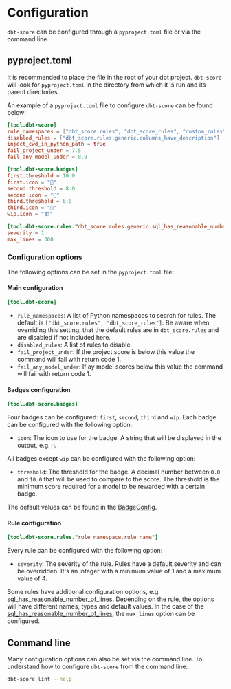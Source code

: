 # Configuration

`dbt-score` can be configured through a `pyproject.toml` file or via the command
line.

## pyproject.toml

It is recommended to place the file in the root of your dbt project. `dbt-score`
will look for `pyproject.toml` in the directory from which it is run and its
parent directories.

An example of a `pyproject.toml` file to configure `dbt-score` can be found
below:

```toml
[tool.dbt-score]
rule_namespaces = ["dbt_score.rules", "dbt_score_rules", "custom_rules"]
disabled_rules = ["dbt_score.rules.generic.columns_have_description"]
inject_cwd_in_python_path = true
fail_project_under = 7.5
fail_any_model_under = 8.0

[tool.dbt-score.badges]
first.threshold = 10.0
first.icon = "🥇"
second.threshold = 8.0
second.icon = "🥈"
third.threshold = 6.0
third.icon = "🥉"
wip.icon = "🏗️"

[tool.dbt-score.rules."dbt_score.rules.generic.sql_has_reasonable_number_of_lines"]
severity = 1
max_lines = 300
```

### Configuration options

The following options can be set in the `pyproject.toml` file:

#### Main configuration

```toml
[tool.dbt-score]
```

- `rule_namespaces`: A list of Python namespaces to search for rules. The
  default is `["dbt_score.rules", "dbt_score_rules"]`. Be aware when overriding
  this setting, that the default rules are in `dbt_score.rules` and are disabled
  if not included here.
- `disabled_rules`: A list of rules to disable.
- `fail_project_under`: If the project score is below this value the command
  will fail with return code 1.
- `fail_any_model_under`: If ay model scores below this value the command will
  fail with return code 1.

#### Badges configuration

```toml
[tool.dbt-score.badges]
```

Four badges can be configured: `first`, `second`, `third` and `wip`. Each badge
can be configured with the following option:

- `icon`: The icon to use for the badge. A string that will be displayed in the
  output, e.g. `🥇`.

All badges except `wip` can be configured with the following option:

- `threshold`: The threshold for the badge. A decimal number between `0.0` and
  `10.0` that will be used to compare to the score. The threshold is the minimum
  score required for a model to be rewarded with a certain badge.

The default values can be found in the
[BadgeConfig](reference/config.md#dbt_score.config.BadgeConfig).

#### Rule configuration

```toml
[tool.dbt-score.rules."rule_namespace.rule_name"]
```

Every rule can be configured with the following option:

- `severity`: The severity of the rule. Rules have a default severity and can be
  overridden. It's an integer with a minimum value of 1 and a maximum value
  of 4.

Some rules have additional configuration options, e.g.
[sql_has_reasonable_number_of_lines](rules/generic.md#sql_has_reasonable_number_of_lines).
Depending on the rule, the options will have different names, types and default
values. In the case of the
[sql_has_reasonable_number_of_lines](rules/generic.md#sql_has_reasonable_number_of_lines),
the `max_lines` option can be configured.

## Command line

Many configuration options can also be set via the command line. To understand
how to configure `dbt-score` from the command line:

```bash
dbt-score lint --help
```
